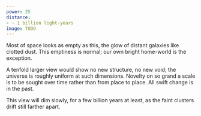 ```yaml
---
power: 25
distance:
- ~ 1 billion light-years
image: TODO
---
```

Most of space looks as empty as this, the glow of distant galaxies like clotted dust. This emptiness is normal; our own bright home-world is the exception.

A tenfold larger view would show no new structure, no new void; the universe is roughly uniform at such dimensions. Novelty on so grand a scale is to be sought over time rather than from place to place. All swift change is in the past.

This view will dim slowly, for a few billion years at least, as the faint clusters drift still farther apart.

